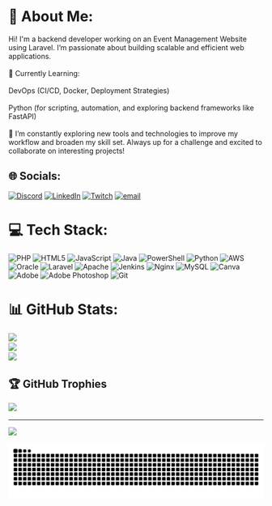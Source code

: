 # 💫 About Me:

Hi! I'm a backend developer working on an Event Management Website using Laravel. I’m passionate about building scalable and efficient web applications.<br><br>🔧 Currently Learning:<br><br>DevOps (CI/CD, Docker, Deployment Strategies)<br><br>Python (for scripting, automation, and exploring backend frameworks like FastAPI)<br><br>📌 I’m constantly exploring new tools and technologies to improve my workflow and broaden my skill set. Always up for a challenge and excited to collaborate on interesting projects!

## 🌐 Socials:

[![Discord](https://img.shields.io/badge/Discord-%237289DA.svg?logo=discord&logoColor=white)](https://discord.gg/silvermask) [![LinkedIn](https://img.shields.io/badge/LinkedIn-%230077B5.svg?logo=linkedin&logoColor=white)](https://linkedin.com/in/amaney-hussain) [![Twitch](https://img.shields.io/badge/Twitch-%239146FF.svg?logo=Twitch&logoColor=white)](https://twitch.tv/silvermask) [![email](https://img.shields.io/badge/Email-D14836?logo=gmail&logoColor=white)](mailto:contact.amaneyhussain@gmail.com)

# 💻 Tech Stack:

![PHP](https://img.shields.io/badge/php-%23777BB4.svg?style=for-the-badge&logo=php&logoColor=white) ![HTML5](https://img.shields.io/badge/html5-%23E34F26.svg?style=for-the-badge&logo=html5&logoColor=white) ![JavaScript](https://img.shields.io/badge/javascript-%23323330.svg?style=for-the-badge&logo=javascript&logoColor=%23F7DF1E) ![Java](https://img.shields.io/badge/java-%23ED8B00.svg?style=for-the-badge&logo=openjdk&logoColor=white) ![PowerShell](https://img.shields.io/badge/PowerShell-%235391FE.svg?style=for-the-badge&logo=powershell&logoColor=white) ![Python](https://img.shields.io/badge/python-3670A0?style=for-the-badge&logo=python&logoColor=ffdd54) ![AWS](https://img.shields.io/badge/AWS-%23FF9900.svg?style=for-the-badge&logo=amazon-aws&logoColor=white) ![Oracle](https://img.shields.io/badge/Oracle-F80000?style=for-the-badge&logo=oracle&logoColor=white) ![Laravel](https://img.shields.io/badge/laravel-%23FF2D20.svg?style=for-the-badge&logo=laravel&logoColor=white) ![Apache](https://img.shields.io/badge/apache-%23D42029.svg?style=for-the-badge&logo=apache&logoColor=white) ![Jenkins](https://img.shields.io/badge/jenkins-%232C5263.svg?style=for-the-badge&logo=jenkins&logoColor=white) ![Nginx](https://img.shields.io/badge/nginx-%23009639.svg?style=for-the-badge&logo=nginx&logoColor=white) ![MySQL](https://img.shields.io/badge/mysql-4479A1.svg?style=for-the-badge&logo=mysql&logoColor=white) ![Canva](https://img.shields.io/badge/Canva-%2300C4CC.svg?style=for-the-badge&logo=Canva&logoColor=white) ![Adobe](https://img.shields.io/badge/adobe-%23FF0000.svg?style=for-the-badge&logo=adobe&logoColor=white) ![Adobe Photoshop](https://img.shields.io/badge/adobe%20photoshop-%2331A8FF.svg?style=for-the-badge&logo=adobe%20photoshop&logoColor=white) ![Git](https://img.shields.io/badge/git-%23F05033.svg?style=for-the-badge&logo=git&logoColor=white)

# 📊 GitHub Stats:

![](https://github-readme-stats.vercel.app/api?username=codename-SilverMask&theme=dark&hide_border=false&include_all_commits=false&count_private=false)<br/>
![](https://nirzak-streak-stats.vercel.app/?user=codename-SilverMask&theme=dark&hide_border=false)<br/>
![](https://github-readme-stats.vercel.app/api/top-langs/?username=codename-SilverMask&theme=dark&hide_border=false&include_all_commits=false&count_private=false&layout=compact)

## 🏆 GitHub Trophies

![](https://github-profile-trophy.vercel.app/?username=codename-SilverMask&theme=radical&no-frame=false&no-bg=true&margin-w=4)

---

[![](https://visitcount.itsvg.in/api?id=codename-SilverMask&icon=0&color=0)](https://visitcount.itsvg.in)

<picture>
  <source media="(prefers-color-scheme: dark)" srcset="https://raw.githubusercontent.com/codename-SilverMask/codename-SilverMask/output/github-snake-dark.svg" />
  <source media="(prefers-color-scheme: light)" srcset="https://raw.githubusercontent.com/codename-SilverMask/codename-SilverMask/output/github-snake.svg" />
  <img alt="github-snake" src="https://raw.githubusercontent.com/codename-SilverMask/codename-SilverMask/output/github-snake.svg" />
</picture>
